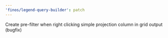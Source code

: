 ```yaml
---
'finos/legend-query-builder': patch
---
```


Create pre-filter when right clicking simple projection column in grid output (bugfix)
